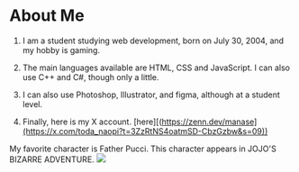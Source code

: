 # About Me

1. I am a student studying web development, born on July 30, 2004, and my hobby is gaming.

2. The main languages available are HTML, CSS and JavaScript. I can also use C++ and C#, though only a little.

3. I can also use Photoshop, Illustrator, and figma, although at a student level.

4. Finally, here is my X account. [here][(https://zenn.dev/manase](https://x.com/toda_naopi?t=3ZzRtNS4oatmSD-CbzGzbw&s=09))

My favorite character is Father Pucci.
This character appears in JOJO'S BIZARRE ADVENTURE.
<img src="https://i.pinimg.com/originals/29/74/d9/2974d9a32de7190246a8bf13295483a7.jpg" whidth="300px" height="auto">
